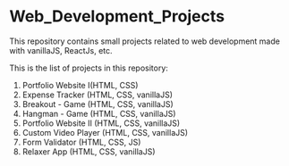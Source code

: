 ﻿# Web_Development_Projects
This repository contains small projects related to web development made with vanillaJS, ReactJs, etc.

This is the list of projects in this repository:
1. Portfolio Website I(HTML, CSS)
2. Expense Tracker (HTML, CSS, vanillaJS)
3. Breakout - Game (HTML, CSS, vanillaJS)
4. Hangman - Game (HTML, CSS, vanillaJS)
5. Portfolio Website II (HTML, CSS, vanillaJS)
6. Custom Video Player (HTML, CSS, vanillaJS)
7. Form Validator (HTML, CSS, JS)
8. Relaxer App (HTML, CSS, vanillaJS)

